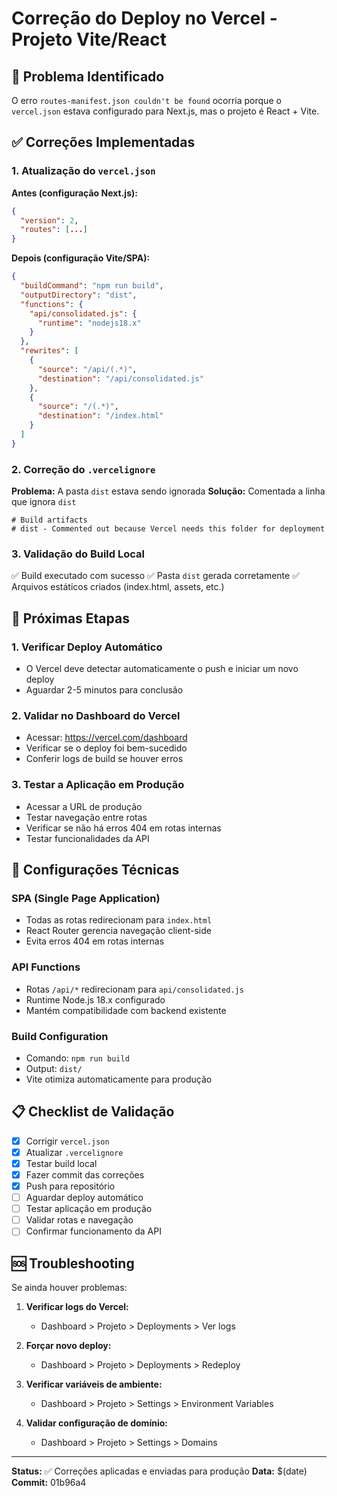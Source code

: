 # Correção do Deploy no Vercel - Projeto Vite/React

## 🚨 Problema Identificado

O erro `routes-manifest.json couldn't be found` ocorria porque o `vercel.json` estava configurado para Next.js, mas o projeto é React + Vite.

## ✅ Correções Implementadas

### 1. Atualização do `vercel.json`

**Antes (configuração Next.js):**
```json
{
  "version": 2,
  "routes": [...]
}
```

**Depois (configuração Vite/SPA):**
```json
{
  "buildCommand": "npm run build",
  "outputDirectory": "dist",
  "functions": {
    "api/consolidated.js": {
      "runtime": "nodejs18.x"
    }
  },
  "rewrites": [
    {
      "source": "/api/(.*)",
      "destination": "/api/consolidated.js"
    },
    {
      "source": "/(.*)",
      "destination": "/index.html"
    }
  ]
}
```

### 2. Correção do `.vercelignore`

**Problema:** A pasta `dist` estava sendo ignorada
**Solução:** Comentada a linha que ignora `dist`

```
# Build artifacts
# dist - Commented out because Vercel needs this folder for deployment
```

### 3. Validação do Build Local

✅ Build executado com sucesso
✅ Pasta `dist` gerada corretamente
✅ Arquivos estáticos criados (index.html, assets, etc.)

## 🚀 Próximas Etapas

### 1. Verificar Deploy Automático
- O Vercel deve detectar automaticamente o push e iniciar um novo deploy
- Aguardar 2-5 minutos para conclusão

### 2. Validar no Dashboard do Vercel
- Acessar: https://vercel.com/dashboard
- Verificar se o deploy foi bem-sucedido
- Conferir logs de build se houver erros

### 3. Testar a Aplicação em Produção
- Acessar a URL de produção
- Testar navegação entre rotas
- Verificar se não há erros 404 em rotas internas
- Testar funcionalidades da API

## 🔧 Configurações Técnicas

### SPA (Single Page Application)
- Todas as rotas redirecionam para `index.html`
- React Router gerencia navegação client-side
- Evita erros 404 em rotas internas

### API Functions
- Rotas `/api/*` redirecionam para `api/consolidated.js`
- Runtime Node.js 18.x configurado
- Mantém compatibilidade com backend existente

### Build Configuration
- Comando: `npm run build`
- Output: `dist/`
- Vite otimiza automaticamente para produção

## 📋 Checklist de Validação

- [x] Corrigir `vercel.json`
- [x] Atualizar `.vercelignore`
- [x] Testar build local
- [x] Fazer commit das correções
- [x] Push para repositório
- [ ] Aguardar deploy automático
- [ ] Testar aplicação em produção
- [ ] Validar rotas e navegação
- [ ] Confirmar funcionamento da API

## 🆘 Troubleshooting

Se ainda houver problemas:

1. **Verificar logs do Vercel:**
   - Dashboard > Projeto > Deployments > Ver logs

2. **Forçar novo deploy:**
   - Dashboard > Projeto > Deployments > Redeploy

3. **Verificar variáveis de ambiente:**
   - Dashboard > Projeto > Settings > Environment Variables

4. **Validar configuração de domínio:**
   - Dashboard > Projeto > Settings > Domains

---

**Status:** ✅ Correções aplicadas e enviadas para produção
**Data:** $(date)
**Commit:** 01b96a4